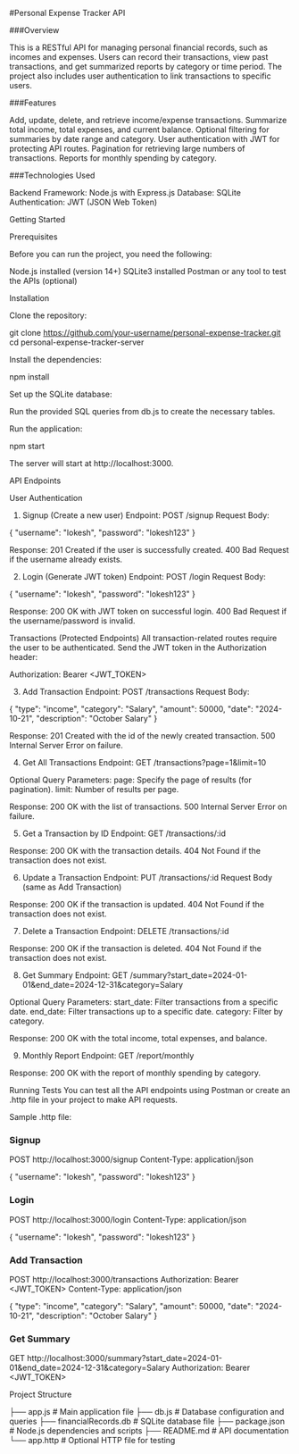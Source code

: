 #Personal Expense Tracker API

###Overview

This is a RESTful API for managing personal financial records, such as incomes and expenses. Users can record their transactions, view past transactions, and get summarized reports by category or time period. The project also includes user authentication to link transactions to specific users.

###Features

Add, update, delete, and retrieve income/expense transactions.
Summarize total income, total expenses, and current balance.
Optional filtering for summaries by date range and category.
User authentication with JWT for protecting API routes.
Pagination for retrieving large numbers of transactions.
Reports for monthly spending by category.

###Technologies Used

Backend Framework: Node.js with Express.js
Database: SQLite
Authentication: JWT (JSON Web Token)

Getting Started

Prerequisites

Before you can run the project, you need the following:

Node.js installed (version 14+)
SQLite3 installed
Postman or any tool to test the APIs (optional)

Installation

Clone the repository:

git clone https://github.com/your-username/personal-expense-tracker.git
cd personal-expense-tracker-server

Install the dependencies:

npm install

Set up the SQLite database:

Run the provided SQL queries from db.js to create the necessary tables.

Run the application:

npm start

The server will start at http://localhost:3000.

API Endpoints

User Authentication

1. Signup (Create a new user)
Endpoint: POST /signup
Request Body:

{
  "username": "lokesh",
  "password": "lokesh123"
}

Response:
201 Created if the user is successfully created.
400 Bad Request if the username already exists.

2. Login (Generate JWT token)
Endpoint: POST /login
Request Body:

{
  "username": "lokesh",
  "password": "lokesh123"
}

Response:
200 OK with JWT token on successful login.
400 Bad Request if the username/password is invalid.

Transactions (Protected Endpoints)
All transaction-related routes require the user to be authenticated. Send the JWT token in the Authorization header:

Authorization: Bearer <JWT_TOKEN>

3. Add Transaction
Endpoint: POST /transactions
Request Body:

{
  "type": "income",
  "category": "Salary",
  "amount": 50000,
  "date": "2024-10-21",
  "description": "October Salary"
}

Response:
201 Created with the id of the newly created transaction.
500 Internal Server Error on failure.

4. Get All Transactions
Endpoint: GET /transactions?page=1&limit=10

Optional Query Parameters:
page: Specify the page of results (for pagination).
limit: Number of results per page.

Response:
200 OK with the list of transactions.
500 Internal Server Error on failure.

5. Get a Transaction by ID
Endpoint: GET /transactions/:id

Response:
200 OK with the transaction details.
404 Not Found if the transaction does not exist.

6. Update a Transaction
Endpoint: PUT /transactions/:id
Request Body (same as Add Transaction)

Response:
200 OK if the transaction is updated.
404 Not Found if the transaction does not exist.

7. Delete a Transaction
Endpoint: DELETE /transactions/:id

Response:
200 OK if the transaction is deleted.
404 Not Found if the transaction does not exist.

8. Get Summary
Endpoint: GET /summary?start_date=2024-01-01&end_date=2024-12-31&category=Salary

Optional Query Parameters:
start_date: Filter transactions from a specific date.
end_date: Filter transactions up to a specific date.
category: Filter by category.

Response:
200 OK with the total income, total expenses, and balance.

9. Monthly Report
Endpoint: GET /report/monthly

Response:
200 OK with the report of monthly spending by category.

Running Tests
You can test all the API endpoints using Postman or create an .http file in your project to make API requests.

Sample .http file:

### Signup
POST http://localhost:3000/signup
Content-Type: application/json

{
  "username": "lokesh",
  "password": "lokesh123"
}

### Login
POST http://localhost:3000/login
Content-Type: application/json

{
  "username": "lokesh",
  "password": "lokesh123"
}

### Add Transaction
POST http://localhost:3000/transactions
Authorization: Bearer <JWT_TOKEN>
Content-Type: application/json

{
  "type": "income",
  "category": "Salary",
  "amount": 50000,
  "date": "2024-10-21",
  "description": "October Salary"
}

### Get Summary
GET http://localhost:3000/summary?start_date=2024-01-01&end_date=2024-12-31&category=Salary
Authorization: Bearer <JWT_TOKEN>

Project Structure

├── app.js               # Main application file
├── db.js                # Database configuration and queries
├── financialRecords.db  # SQLite database file
├── package.json         # Node.js dependencies and scripts
├── README.md            # API documentation
└── app.http             # Optional HTTP file for testing

